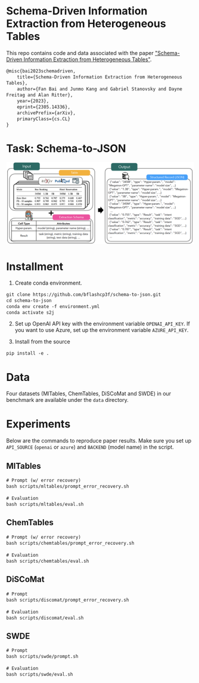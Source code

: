 Schema-Driven Information Extraction from Heterogeneous Tables
===============================================================================

This repo contains code and data associated with the paper ["Schema-Driven Information Extraction from Heterogeneous Tables"](https://arxiv.org/abs/2305.14336).
```
@misc{bai2023schemadriven,
    title={Schema-Driven Information Extraction from Heterogeneous Tables},
    author={Fan Bai and Junmo Kang and Gabriel Stanovsky and Dayne Freitag and Alan Ritter},
    year={2023},
    eprint={2305.14336},
    archivePrefix={arXiv},
    primaryClass={cs.CL}
}
```

# Task: Schema-to-JSON
<img src="figures/task.png" >


<!-- # Method: InstrucTE
<img src="figures/method.png" > -->

# Installment

1. Create conda environment.
```
git clone https://github.com/bflashcp3f/schema-to-json.git
cd schema-to-json
conda env create -f environment.yml
conda activate s2j
```

2. Set up OpenAI API key with the environment variable `OPENAI_API_KEY`. If you want to use Azure, set up the environment variable `AZURE_API_KEY`.

3. Install from the source
```
pip install -e .
```

# Data
Four datasets (MlTables, ChemTables, DiSCoMat and SWDE) in our benchmark are available under the `data` directory.

# Experiments

Below are the commands to reproduce paper results. Make sure you set up `API_SOURCE` (`openai` or `azure`) and `BACKEND` (model name) in the script.


## MlTables

```
# Prompt (w/ error recovery)
bash scripts/mltables/prompt_error_recovery.sh

# Evaluation
bash scripts/mltables/eval.sh
```

## ChemTables

```
# Prompt (w/ error recovery)
bash scripts/chemtables/prompt_error_recovery.sh

# Evaluation
bash scripts/chemtables/eval.sh
```

## DiSCoMat

```
# Prompt
bash scripts/discomat/prompt_error_recovery.sh

# Evaluation
bash scripts/discomat/eval.sh
```


## SWDE

```
# Prompt
bash scripts/swde/prompt.sh

# Evaluation
bash scripts/swde/eval.sh
```

<!-- # TODO
- [ ] Add code for open-source models.
- [ ] Clean and upload pre-processing code. -->